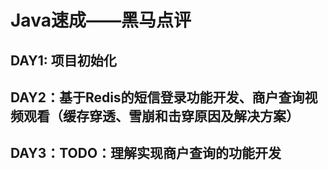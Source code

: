# Java速成——黑马点评

## DAY1: 项目初始化
## DAY2：基于Redis的短信登录功能开发、商户查询视频观看（缓存穿透、雪崩和击穿原因及解决方案）
## DAY3：TODO：理解实现商户查询的功能开发
##